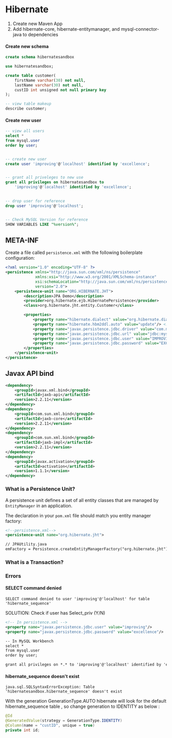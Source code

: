 # Hibernate

1. Create new Maven App
1. Add hibernate-core, hibernate-entitymanager, and mysql-connector-java to dependencies


#### Create new schema

```sql
create schema hibernatesandbox

use hibernatesandbox;

create table customer(
	firstName varchar(30) not null,
	lastName varchar(30) not null,
	custID int unsigned not null primary key
);

-- view table makeup
describe customer;

```

#### Create new user

```sql
-- view all users
select *
from mysql.user
order by user;


-- create new user
create user 'improving'@'localhost' identified by 'excellence';


-- grant all priveleges to new use
grant all privileges on hibernatesandbox to
	'improving'@'localhost' identified by 'excellence';
	

-- drop user for reference
drop user 'improving'@'localhost';


-- Check MySQL Version for reference
SHOW VARIABLES LIKE "%version%";
```

## META-INF

Create a file called `persistence.xml` with the following boilerplate configuration:

```xml
<?xml version="1.0" encoding="UTF-8" ?>
<persistence xmlns="http://java.sun.com/xml/ns/persistence"
             xmlns:xsi="http://www.w3.org/2001/XMLSchema-instance"
             xsi:schemaLocation="http://java.sun.com/xml/ns/persistence http://java.sun.com/xml/ns/persistence/persistence_2_0.xsd"
             version="2.0">
    <persistence-unit name="ORG.HIBERNATE.JHT">
        <description>JPA Demo</description>
        <provider>org.hibernate.ejb.HibernatePersistence</provider>
        <class>org.hibernate.jht.entity.Customer</class>

        <properties>
            <property name="hibernate.dialect" value="org.hibernate.dialect.MySQLDialect"/>
            <property name="hibernate.hbm2ddl.auto" value="update"/> <!-- create or validate the database schema -->
            <property name="javax.persistence.jdbc.driver" value="com.mysql.cj.jdbc.Driver"/>
            <property name="javax.persistence.jdbc.url" value="jdbc:mysql://localhost:3306/HIBERNATESANDBOX?serverTimezone=UTC"/>
            <property name="javax.persistence.jdbc.user" value="IMPROVING"/>
            <property name="javax.persistence.jdbc.password" value="EXCELLENCE"/>
        </properties>
    </persistence-unit>
</persistence>
```

## Javax API bind

```xml
<dependency>
    <groupId>javax.xml.bind</groupId>
    <artifactId>jaxb-api</artifactId>
    <version>2.2.11</version>
</dependency>
<dependency>
    <groupId>com.sun.xml.bind</groupId>
    <artifactId>jaxb-core</artifactId>
    <version>2.2.11</version>
</dependency>
<dependency>
    <groupId>com.sun.xml.bind</groupId>
    <artifactId>jaxb-impl</artifactId>
    <version>2.2.11</version>
</dependency>
<dependency>
    <groupId>javax.activation</groupId>
    <artifactId>activation</artifactId>
    <version>1.1.1</version>
</dependency>
```

### What is a Persistence Unit?

A persistence unit defines a set of all entity classes that are managed by `EntityManager` in an application.

The declaration in your `pom.xml` file should match you entity manager factory:

```xml
<!--persistence.xml-->
<persistence-unit name="org.hibernate.jht">

// JPAUtility.java
emFactory = Persistence.createEntityManagerFactory("org.hibernate.jht");
```

### What is a Transaction?



### Errors

#### SELECT command denied

``` warn
SELECT command denied to user 'improving'@'localhost' for table 'hibernate_sequence'
```

SOLUTION: Check if user has Select_priv (Y/N)

```xml
<!-- In persistence.xml -->
<property name="javax.persistence.jdbc.user" value="improving"/>
<property name="javax.persistence.jdbc.password" value="excellence"/>

-- In MySQL Workbench
select *
from mysql.user
order by user;

grant all privileges on *.* to 'improving'@'localhost' identified by 'excellence';
```

#### hibernate_sequence doesn't exist

``` warn
java.sql.SQLSyntaxErrorException: Table 'hibernatesandbox.hibernate_sequence' doesn't exist
```

With the generation GenerationType.AUTO hibernate will look for the default hibernate_sequence table , so change generation to IDENTITY as below :

```java
@Id
@GeneratedValue(strategy = GenerationType.IDENTITY)
@Column(name = "custID", unique = true)
private int id;
```